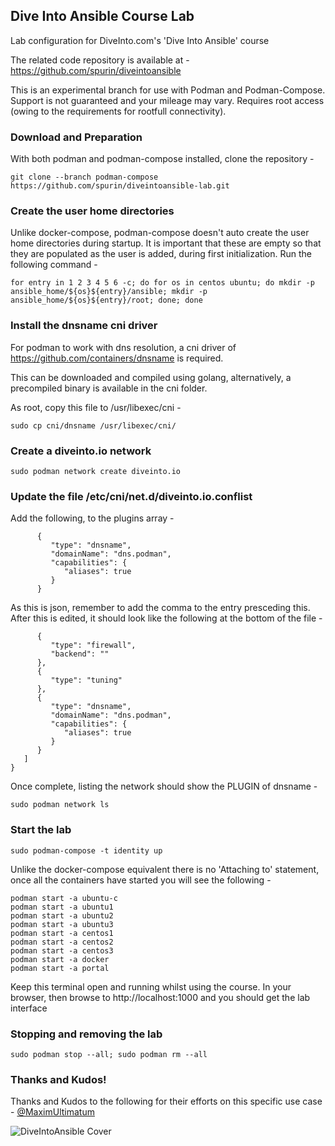 ## Dive Into Ansible Course Lab

Lab configuration for DiveInto.com's 'Dive Into Ansible' course

The related code repository is available at - https://github.com/spurin/diveintoansible

This is an experimental branch for use with Podman and Podman-Compose.  Support is not guaranteed and your mileage may vary.  Requires root access (owing to the requirements for rootfull connectivity).

### Download and Preparation

With both podman and podman-compose installed, clone the repository -

```git clone --branch podman-compose https://github.com/spurin/diveintoansible-lab.git```

### Create the user home directories

Unlike docker-compose, podman-compose doesn't auto create the user home directories during startup.  It is important that these are empty so that
they are populated as the user is added, during first initialization.  Run the following command -

```
for entry in 1 2 3 4 5 6 -c; do for os in centos ubuntu; do mkdir -p ansible_home/${os}${entry}/ansible; mkdir -p ansible_home/${os}${entry}/root; done; done
```

### Install the dnsname cni driver

For podman to work with dns resolution, a cni driver of https://github.com/containers/dnsname is required.

This can be downloaded and compiled using golang, alternatively, a precompiled binary is available in the cni folder.  

As root, copy this file to /usr/libexec/cni -

```sudo cp cni/dnsname /usr/libexec/cni/```

### Create a diveinto.io network

```sudo podman network create diveinto.io```

### Update the file /etc/cni/net.d/diveinto.io.conflist

Add the following, to the plugins array -

```
      {
         "type": "dnsname",
         "domainName": "dns.podman",
         "capabilities": {
            "aliases": true
         }
      }
```

As this is json, remember to add the comma to the entry presceding this.  After this is edited, it should look like the following at the bottom of the file -

```
      {
         "type": "firewall",
         "backend": ""
      },
      {
         "type": "tuning"
      },
      {
         "type": "dnsname",
         "domainName": "dns.podman",
         "capabilities": {
            "aliases": true
         }
      }
   ]
}
```

Once complete, listing the network should show the PLUGIN of dnsname -

```sudo podman network ls```

### Start the lab

```sudo podman-compose -t identity up```

Unlike the docker-compose equivalent there is no 'Attaching to' statement, once all the containers have started you will see the following -

```
podman start -a ubuntu-c
podman start -a ubuntu1
podman start -a ubuntu2
podman start -a ubuntu3
podman start -a centos1
podman start -a centos2
podman start -a centos3
podman start -a docker
podman start -a portal
```

Keep this terminal open and running whilst using the course.  In your browser, then browse to http://localhost:1000 and you should get the lab interface

### Stopping and removing the lab

```
sudo podman stop --all; sudo podman rm --all
```

### Thanks and Kudos!

Thanks and Kudos to the following for their efforts on this specific use case - [@MaximUltimatum](https://github.com/MaximUltimatum)

![DiveIntoAnsible Cover](DiveIntoAnsible_Cover.png?raw=true "Dive Into Ansible")
